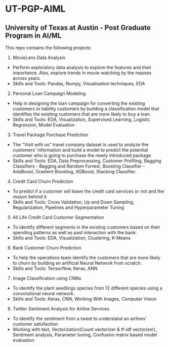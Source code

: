# UT-PGP-AIML
## University of Texas at Austin - Post Graduate Program in AI/ML
This repo contains the following projects:

1. MovieLens Data Analysis
- Perform exploratory data analysis to explore the features and their importance. Also, explore trends in movie watching by the masses across years.
- Skills and Tools: Pandas, Numpy, Visualisation techniques, EDA

2. Personal Loan Campaign Modeling
- Help in designing the loan campaign for converting the existing customers to liability customers by building a classification model that identifies the existing customers that are more likely to buy a loan.
- Skills and Tools: EDA, Visualization, Supervised Learning, Logistic Regression, Model Evaluation

3. Travel Package Purchase Prediction
- The "Visit with us" travel company dataset is used to analyze the customers' information and build a model to predict the potential customer who is going to purchase the newly introduced package.
- Skills and Tools: EDA, Data Preprocessing, Customer Profiling, Bagging Classifiers - Bagging and Random Forrest, Boosting Classifier - AdaBoost, Gradient Boosting, XGBoost, Stacking Classifier.

4. Credit Card Churn Prediction
- To predict if a customer will leave the credit card services or not and the reason behind it
- Skills and Tools: Cross Validation, Up and Down Sampling, Regularization, Pipelines and Hyperparameter Tuning

5. All Life Credit Card Customer Segmentation
- To identify different segments in the existing customers based on their spending patterns as well as past interaction with the bank.
- Skills and Tools: EDA, Visualization, Clustering, K-Means

6. Bank Customer Churn Prediction
- To help the operations team identify the customers that are more likely to churn by building an artificial Neural Network from scratch. 
- Skills and Tools: Tensorflow, Keras, ANN

7. Image Classification using CNNs
- To identify the plant seedlings species from 12 different species using a convolutional neural network. 
- Skills and Tools: Keras, CNN, Working With Images, Computer Vision

8. Twitter Sentiment Analysis for Airline Services
- To identify the sentiment from a tweet to understand an airlines' customer satisfaction
- Working with text, Vectorization(Count vectorizer & tf-idf vectorizer), Sentiment analysis, Parameter tuning, Confusion matrix based model evaluation
